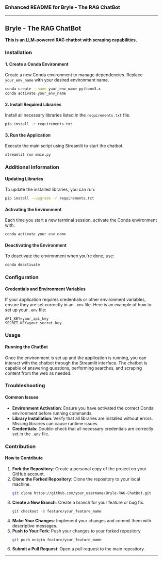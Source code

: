 ### Enhanced README for Bryle - The RAG ChatBot

---

## Bryle - The RAG ChatBot
**This is an LLM-powered RAG chatbot with scraping capabilities.**

### Installation

#### 1. Create a Conda Environment
Create a new Conda environment to manage dependencies. Replace `your_env_name` with your desired environment name.
```bash
conda create --name your_env_name python=3.x
conda activate your_env_name
```

#### 2. Install Required Libraries
Install all necessary libraries listed in the `requirements.txt` file.
```bash
pip install -r requirements.txt
```

#### 3. Run the Application
Execute the main script using Streamlit to start the chatbot.
```bash
streamlit run main.py
```

### Additional Information

#### Updating Libraries
To update the installed libraries, you can run:
```bash
pip install --upgrade -r requirements.txt
```

#### Activating the Environment
Each time you start a new terminal session, activate the Conda environment with:
```bash
conda activate your_env_name
```

#### Deactivating the Environment
To deactivate the environment when you're done, use:
```bash
conda deactivate
```

### Configuration

#### Credentials and Environment Variables
If your application requires credentials or other environment variables, ensure they are set correctly in an `.env` file. Here is an example of how to set up your `.env` file:
```env
API_KEY=your_api_key
SECRET_KEY=your_secret_key
```

### Usage

#### Running the ChatBot
Once the environment is set up and the application is running, you can interact with the chatbot through the Streamlit interface. The chatbot is capable of answering questions, performing searches, and scraping content from the web as needed.

### Troubleshooting

#### Common Issues
- **Environment Activation**: Ensure you have activated the correct Conda environment before running commands.
- **Library Installation**: Verify that all libraries are installed without errors. Missing libraries can cause runtime issues.
- **Credentials**: Double-check that all necessary credentials are correctly set in the `.env` file.

### Contribution

#### How to Contribute
1. **Fork the Repository**: Create a personal copy of the project on your GitHub account.
2. **Clone the Forked Repository**: Clone the repository to your local machine.
    ```bash
    git clone https://github.com/your_username/Bryle-RAG-ChatBot.git
    ```
3. **Create a New Branch**: Create a branch for your feature or bug fix.
    ```bash
    git checkout -b feature/your_feature_name
    ```
4. **Make Your Changes**: Implement your changes and commit them with descriptive messages.
5. **Push to Your Fork**: Push your changes to your forked repository.
    ```bash
    git push origin feature/your_feature_name
    ```
6. **Submit a Pull Request**: Open a pull request to the main repository.

---

